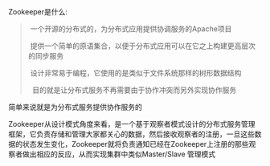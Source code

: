Zookeeper是什么:

>  一个开源的分布式的，为分布式应用提供协调服务的Apache项目
> 
>  提供一个简单的原语集合，以便于分布式应用可以在它之上构建更高层次的同步服务
> 
>  设计非常易于编程，它使用的是类似于文件系统那样的树形数据结构
> 
>   目的就是让分布式服务不再需要由于协作冲突而另外实现协作服务

简单来说就是为分布式服务提供协作服务的

Zookeeper从设计模式角度来看，是一个基于观察者模式设计的分布式服务管理框架，它负责存储和管理大家都关心的数据，然后接收观察者的注册，一旦这些数据的状态发生变化，Zookeeper就将负责通知已经在Zookeeper上注册的那些观察者做出相应的反应，从而实现集群中类似Master/Slave 管理模式
